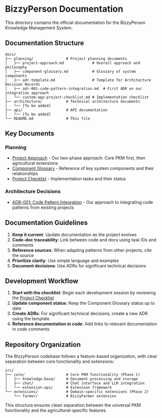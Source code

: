 # BizzyPerson Documentation

This directory contains the official documentation for the BizzyPerson Knowledge Management System.

## Documentation Structure

```
docs/
├── planning/               # Project planning documents
│   ├── project-approach.md             # Overall approach and philosophy
│   ├── component-glossary.md           # Glossary of system components
│   ├── adr-template.md                 # Template for Architecture Decision Records
│   ├── adr-001-code-pattern-integration.md  # First ADR on our integration approach
│   └── custom-app-project-checklist.md # Implementation checklist
├── architecture/           # Technical architecture documents
│   └── [To be added]
├── api/                    # API documentation
│   └── [To be added]
└── README.md               # This file
```

## Key Documents

### Planning

- [Project Approach](planning/project-approach.md) - Our two-phase approach: Core PKM first, then agricultural extensions
- [Component Glossary](planning/component-glossary.md) - Reference of key system components and their relationships
- [Project Checklist](planning/custom-app-project-checklist.md) - Implementation tasks and their status

### Architecture Decisions

- [ADR-001: Code Pattern Integration](planning/adr-001-code-pattern-integration.md) - Our approach to integrating code patterns from existing projects

## Documentation Guidelines

1. **Keep it current**: Update documentation as the project evolves
2. **Code-doc traceability**: Link between code and docs using task IDs and comments
3. **Reference sources**: When adapting patterns from other projects, cite the source
4. **Prioritize clarity**: Use simple language and examples
5. **Document decisions**: Use ADRs for significant technical decisions

## Development Workflow

1. **Start with the checklist**: Begin each development session by reviewing the [Project Checklist](planning/custom-app-project-checklist.md)
2. **Update component status**: Keep the Component Glossary status up to date
3. **Create ADRs**: For significant technical decisions, create a new ADR using the template
4. **Reference documentation in code**: Add links to relevant documentation in code comments

## Repository Organization

The BizzyPerson codebase follows a feature-based organization, with clear separation between core functionality and extensions:

```
src/
├── core/                   # Core PKM functionality (Phase 1)
│   ├── knowledge-base/     # Document processing and storage
│   ├── chat/               # Chat interface and LLM integration
│   └── extension-api/      # Extension framework
└── extensions/             # Domain-specific extensions (Phase 2)
    └── farmer/             # BizzyFarmer extension
```

This structure ensures clean separation between the universal PKM functionality and the agricultural-specific features. 